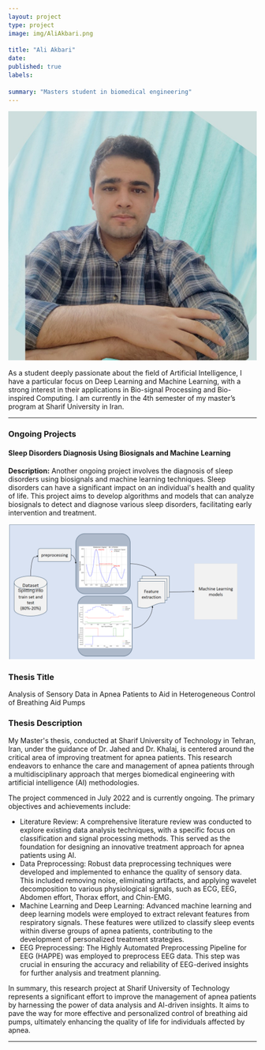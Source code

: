 ```yaml
---
layout: project
type: project
image: img/AliAkbari.png

title: "Ali Akbari"
date: 
published: true
labels:

summary: "Masters student in biomedical engineering"
---
```


<img class="img-fluid" src="../img/AliAkbari.png">

As a student deeply passionate about the field of Artificial Intelligence, I have a particular focus on Deep Learning and Machine Learning, with a strong interest in their applications in Bio-signal Processing and Bio-inspired Computing. I am currently in the 4th semester of my master’s program at Sharif University in Iran.
<hr>
<h3>Ongoing Projects</h3>


  <div class="col-md-6">
    <h4>Sleep Disorders Diagnosis Using Biosignals and Machine Learning</h4>
    <p><strong>Description:</strong> Another ongoing project involves the diagnosis of sleep disorders using biosignals and machine learning techniques. Sleep disorders can have a significant impact on an individual's health and quality of life. This project aims to develop algorithms and models that can analyze biosignals to detect and diagnose various sleep disorders, facilitating early intervention and treatment.</p>
    <img class="img-fluid" src="../img/apnea.png" alt="Sleep Disorders Project" width="500">
  </div>
</div>
<h3>Thesis Title</h3>
<p>Analysis of Sensory Data in Apnea Patients to Aid in Heterogeneous Control of Breathing Aid Pumps</p>

<h3>Thesis Description</h3>
<p>My Master's thesis, conducted at Sharif University of Technology in Tehran, Iran, under the guidance of Dr. Jahed and Dr. Khalaj, is centered around the critical area of improving treatment for apnea patients. This research endeavors to enhance the care and management of apnea patients through a multidisciplinary approach that merges biomedical engineering with artificial intelligence (AI) methodologies.</p>

<p>The project commenced in July 2022 and is currently ongoing. The primary objectives and achievements include:</p>

<ul>
  <li>Literature Review: A comprehensive literature review was conducted to explore existing data analysis techniques, with a specific focus on classification and signal processing methods. This served as the foundation for designing an innovative treatment approach for apnea patients using AI.</li>
  
  <li>Data Preprocessing: Robust data preprocessing techniques were developed and implemented to enhance the quality of sensory data. This included removing noise, eliminating artifacts, and applying wavelet decomposition to various physiological signals, such as ECG, EEG, Abdomen effort, Thorax effort, and Chin-EMG.</li>
  
  <li>Machine Learning and Deep Learning: Advanced machine learning and deep learning models were employed to extract relevant features from respiratory signals. These features were utilized to classify sleep events within diverse groups of apnea patients, contributing to the development of personalized treatment strategies.</li>
  
  <li>EEG Preprocessing: The Highly Automated Preprocessing Pipeline for EEG (HAPPE) was employed to preprocess EEG data. This step was crucial in ensuring the accuracy and reliability of EEG-derived insights for further analysis and treatment planning.</li>
</ul>

<p>In summary, this research project at Sharif University of Technology represents a significant effort to improve the management of apnea patients by harnessing the power of data analysis and AI-driven insights. It aims to pave the way for more effective and personalized control of breathing aid pumps, ultimately enhancing the quality of life for individuals affected by apnea.</p>

<hr>

